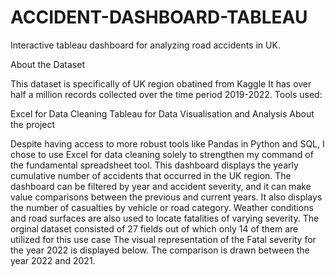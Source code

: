 # ACCIDENT-DASHBOARD-TABLEAU
Interactive tableau dashboard for analyzing road accidents in UK.

About the Dataset

This dataset is specifically of UK region obatined from Kaggle
It has over half a million records collected over the time period 2019-2022.
Tools used:

Excel for Data Cleaning
Tableau for Data Visualisation and Analysis
About the project

Despite having access to more robust tools like Pandas in Python and SQL, I chose to use Excel for data cleaning solely to strengthen my command of the fundamental spreadsheet tool.
This dashboard displays the yearly cumulative number of accidents that occurred in the UK region. The dashboard can be filtered by year and accident severity, and it can make value comparisons between the previous and current years. It also displays the number of casualties by vehicle or road category. Weather conditions and road surfaces are also used to locate fatalities of varying severity.
The orginal dataset consisted of 27 fields out of which only 14 of them are utilized for this use case
The visual representation of the Fatal severity for the year 2022 is displayed below. The comparison is drawn between the year 2022 and 2021.
